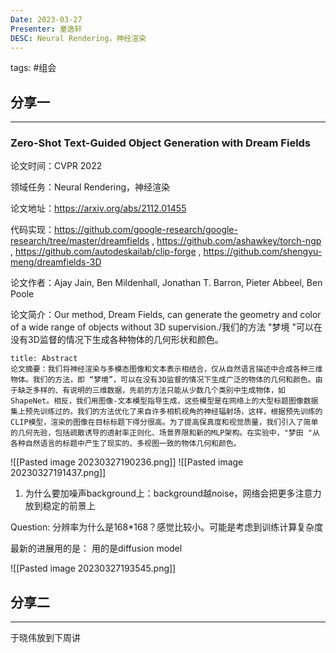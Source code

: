 ```yaml
---
Date: 2023-03-27
Presenter: 童逸轩
DESC: Neural Rendering，神经渲染
---
```

tags:  #组会 

## 分享一
***
### Zero-Shot Text-Guided Object Generation with Dream Fields

论文时间：CVPR 2022

领域任务：Neural Rendering，神经渲染

论文地址：https://arxiv.org/abs/2112.01455

代码实现：https://github.com/google-research/google-research/tree/master/dreamfields , https://github.com/ashawkey/torch-ngp , https://github.com/autodeskailab/clip-forge , https://github.com/shengyu-meng/dreamfields-3D

论文作者：Ajay Jain, Ben Mildenhall, Jonathan T. Barron, Pieter Abbeel, Ben Poole

论文简介：Our method, Dream Fields, can generate the geometry and color of a wide range of objects without 3D supervision./我们的方法 "梦境 "可以在没有3D监督的情况下生成各种物体的几何形状和颜色。

```ad-note
title: Abstract
论文摘要：我们将神经渲染与多模态图像和文本表示相结合，仅从自然语言描述中合成各种三维物体。我们的方法，即 “梦境”，可以在没有3D监督的情况下生成广泛的物体的几何和颜色。由于缺乏多样的、有说明的三维数据，先前的方法只能从少数几个类别中生成物体，如ShapeNet。相反，我们用图像-文本模型指导生成，这些模型是在网络上的大型标题图像数据集上预先训练过的。我们的方法优化了来自许多相机视角的神经辐射场，这样，根据预先训练的CLIP模型，渲染的图像在目标标题下得分很高。为了提高保真度和视觉质量，我们引入了简单的几何先验，包括疏散诱导的透射率正则化、场景界限和新的MLP架构。在实验中，"梦田 "从各种自然语言的标题中产生了现实的、多视图一致的物体几何和颜色。

```

![[Pasted image 20230327190236.png]]
![[Pasted image 20230327191437.png]]

1. 为什么要加噪声background上：background越noise，网络会把更多注意力放到稳定的前景上

Question: 分辨率为什么是168\*168？感觉比较小。可能是考虑到训练计算复杂度

最新的进展用的是：
用的是diffusion model

![[Pasted image 20230327193545.png]]




## 分享二
***
于晓伟放到下周讲